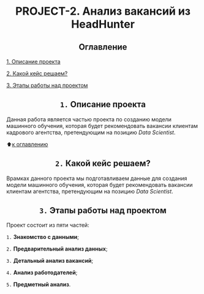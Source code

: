 # <center> **PROJECT-2. Анализ вакансий из HeadHunter**

## <center> **Оглавление**
[1. Описание проекта](https://github.com/Ilya-Zakharenko/sf_data_sciense/tree/main/PROJECT-2/README.md#Описание-проекта)

[2. Какой кейс решаем?](https://github.com/Ilya-Zakharenko/sf_data_sciense/tree/main/PROJECT-2/README.md#Какой-кейс-решаем)

[3. Этапы работы над проектом](https://github.com/Ilya-Zakharenko/sf_data_sciense/tree/main/PROJECT-2/README.md#Этапы-работы-над-проектом)

## <center> **`1.` Описание проекта**
Данная работа является частью проекта по созданию модели машинного обучения, которая будет рекомендовать вакансии клиентам кадрового агентства, претендующим на позицию *Data Scientist*.

:arrow_up:[к оглавлению](https://github.com/Ilya-Zakharenko/sf_data_sciense/tree/main/PROJECT-2/README.md#Оглавление)

## <center> **`2.` Какой кейс решаем?**

Врамках данного проекта мы подготавливаем данные для создания модели машинного обучения, которая будет рекомендовать вакансии клиентам агентства, претендующим на позицию *Data Scientist*.

## <center> **`3.` Этапы работы над проектом**
Проект состоит из пяти частей:

`1.` **Знакомство с данными**;

`2.` **Предварительный анализ данных**;

`3.` **Детальный анализ вакансий**;

`4.` **Анализ работодателей**;

`5.` **Предметный анализ**.
